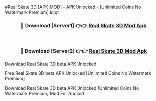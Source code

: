 #Real Skate 3D [APK-MOD] - APK Unlocked - [Unlimited Coins No Watermark Premium] ldiqt



<div align="center">

<h3>🔴 Download [Server1] 👉👉 <a href="https://momento.my/?title=Real_Skate_3D">Real Skate 3D Mod Apk</a></h3><br>

<h3>🔴 Download [Server2] 👉👉 <a href="https://momento.my/?title=Real_Skate_3D">Real Skate 3D Mod Apk</a></h3>
</div>



Download Real Skate 3D beta APK Unlocked

Free Real Skate 3D beta APK Unlocked [Unlimited Coins No Watermark Premium]

Download Real Skate 3D beta APK Unlocked [Unlimited Coins No Watermark Premium] Mod For Android
